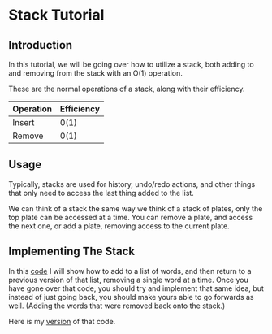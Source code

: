 # Stack Tutorial

## Introduction
 In this tutorial, we will be going over how to utilize a stack, both adding to and removing from the stack with an O(1) operation.

 These are the normal operations of a stack, along with their efficiency.

 Operation   |  Efficiency
------------|--------------
 Insert | 0(1)
 Remove | 0(1) 
 
## Usage
 Typically, stacks are used for history, undo/redo actions, and other things that only need to access the last thing added to the list. 

 We can think of a stack the same way we think of a stack of plates, only the top plate can be accessed at a time. You can remove a plate, and access the next one, or add a plate, removing access to the current plate.

## Implementing The Stack
 In this [code](stack_undo.py) I will show how to add to a list of words, and then return to a previous version of that list, removing a single word at a time. Once you have gone over that code, you should try and implement that same idea, but instead of just going back, you should make yours able to go forwards as well. (Adding the words that were removed back onto the stack.)

 Here is my [version](stack_undo_redo.py) of that code.